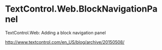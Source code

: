 # TextControl.Web.BlockNavigationPanel
TextControl.Web: Adding a block navigation panel

http://www.textcontrol.com/en_US/blog/archive/20150508/
